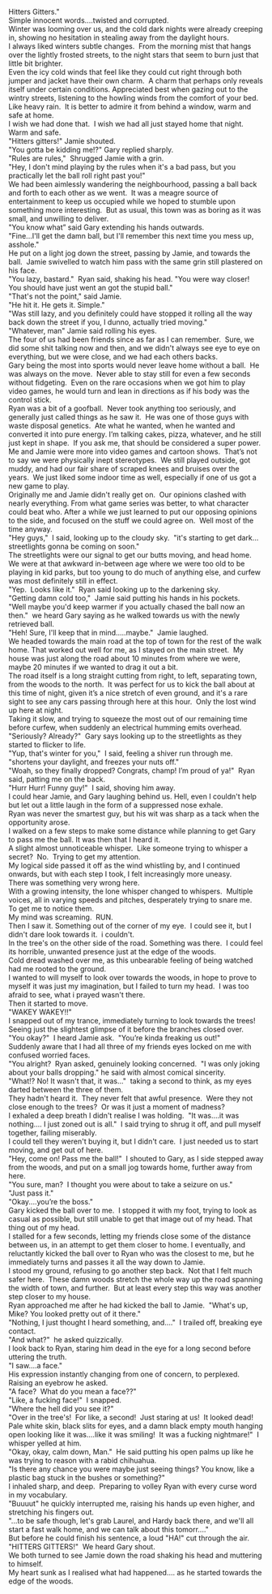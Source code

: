 Hitters Gitters."  
Simple innocent words....twisted and corrupted.  
Winter was looming over us, and the cold dark nights were already creeping in, showing no hesitation in stealing away from the daylight hours.  
I always liked winters subtle changes.  From the morning mist that hangs over the lightly frosted streets, to the night stars that seem to burn just that little bit brighter.   
Even the icy cold winds that feel like they could cut right through both jumper and jacket have their own charm.  A charm that perhaps only reveals itself under certain conditions. Appreciated best when gazing out to the wintry streets, listening to the howling winds from the comfort of your bed.  
Like heavy rain.  It is better to admire it from behind a window, warm and safe at home.  
I wish we had done that.  I wish we had all just stayed home that night.  Warm and safe.  
"Hitters gitters!" Jamie shouted.  
"You gotta be kidding me!?" Gary replied sharply.  
"Rules are rules,"  Shrugged Jamie with a grin.  
"Hey, I don't mind playing by the rules when it's a bad pass, but you practically let the ball roll right past you!"  
We had been aimlessly wandering the neighbourhood, passing a ball back and forth to each other as we went.  It was a meagre source of entertainment to keep us occupied while we hoped to stumble upon something more interesting.  But as usual, this town was as boring as it was small, and unwilling to deliver.  
"You know what” said Gary extending his hands outwards.  
"Fine...I'll get the damn ball, but I'll remember this next time you mess up, asshole."  
He put on a light jog down the street, passing by Jamie, and towards the ball.  Jamie swivelled to watch him pass with the same grin still plastered on his face.  
"You lazy, bastard."  Ryan said, shaking his head.  "You were way closer!  You should have just went an got the stupid ball."  
"That's not the point," said Jamie.  
"He hit it. He gets it. Simple."  
"Was still lazy, and you definitely could have stopped it rolling all the way back down the street if you, I dunno, actually tried moving."   
"Whatever, man" Jamie said rolling his eyes.  
The four of us had been friends since as far as I can remember.  Sure, we did some shit talking now and then, and we didn't always see eye to eye on everything, but we were close, and we had each others backs.  
Gary being the most into sports would never leave home without a ball.  He was always on the move.  Never able to stay still for even a few seconds without fidgeting.  Even on the rare occasions when we got him to play video games, he would turn and lean in directions as if his body was the control stick.  
Ryan was a bit of a goofball.  Never took anything too seriously, and generally just called things as he saw it.  He was one of those guys with waste disposal genetics.  Ate what he wanted, when he wanted and converted it into pure energy.  I’m talking cakes, pizza, whatever, and he still just kept in shape.  If you ask me, that should be considered a super power.   
Me and Jamie were more into video games and cartoon shows.  That’s not to say we were physically inept stereotypes.  We still played outside, got muddy, and had our fair share of scraped knees and bruises over the years.  We just liked some indoor time as well, especially if one of us got a new game to play.  
Originally me and Jamie didn't really get on.  Our opinions clashed with nearly everything. From what game series was better, to what character could beat who. After a while we just learned to put our opposing opinions to the side, and focused on the stuff we could agree on.  Well most of the time anyway.  
"Hey guys,"  I said, looking up to the cloudy sky.  "it's starting to get dark…streetlights gonna be coming on soon."  
The streetlights were our signal to get our butts moving, and head home.  We were at that awkward in-between age where we were too old to be playing in kid parks, but too young to do much of anything else, and curfew was most definitely still in effect.  
"Yep.  Looks like it."  Ryan said looking up to the darkening sky.  
"Getting damn cold too,"  Jamie said putting his hands in his pockets.  
"Well maybe you'd keep warmer if you actually chased the ball now an then."  we heard Gary saying as he walked towards us with the newly retrieved ball.  
"Heh! Sure, I'll keep that in mind.....maybe."  Jamie laughed.  
We headed towards the main road at the top of town for the rest of the walk home. That worked out well for me, as I stayed on the main street.  My house was just along the road about 10 minutes from where we were, maybe 20 minutes if we wanted to drag it out a bit.   
The road itself is a long straight cutting from right, to left, separating town, from the woods to the north.  It was perfect for us to kick the ball about at this time of night, given it’s a nice stretch of even ground, and it's a rare sight to see any cars passing through here at this hour.  Only the lost wind up here at night.  
Taking it slow, and trying to squeeze the most out of our remaining time before curfew, when suddenly an electrical humming emits overhead.  
"Seriously? Already?"  Gary says looking up to the streetlights as they started to flicker to life.  
"Yup, that's winter for you,"  I said, feeling a shiver run through me. "shortens your daylight, and freezes your nuts off."  
"Woah, so they finally dropped? Congrats, champ! I’m proud of ya!"  Ryan said, patting me on the back.  
"Hurr Hurr! Funny guy!"  I said, shoving him away.  
I could hear Jamie, and Gary laughing behind us. Hell, even I couldn't help but let out a little laugh in the form of a suppressed nose exhale.  
Ryan was never the smartest guy, but his wit was sharp as a tack when the opportunity arose.  
I walked on a few steps to make some distance while planning to get Gary to pass me the ball.  It was then that I heard it.  
A slight almost unnoticeable whisper.  Like someone trying to whisper a secret?  No.  Trying to get my attention.  
My logical side passed it off as the wind whistling by, and I continued onwards, but with each step I took, I felt increasingly more uneasy.  
There was something very wrong here.  
With a growing intensity, the lone whisper changed to whispers.  Multiple voices, all in varying speeds and pitches, desperately trying to snare me.  To get me to notice them.  
My mind was screaming.  RUN.  
Then I saw it.  Something out of the corner of my eye.  I could see it, but I didn't dare look towards it.  i couldn't.  
In the tree's on the other side of the road.  Something was there.  I could feel its horrible, unwanted presence just at the edge of the woods.  
Cold dread washed over me, as this unbearable feeling of being watched had me rooted to the ground.  
I wanted to will myself to look over towards the woods, in hope to prove to myself it was just my imagination, but I failed to turn my head.  I was too afraid to see, what i prayed wasn't there.  
Then it started to move.  
"WAKEY WAKEY!!"  
I snapped out of my trance, immediately turning to look towards the trees!  Seeing just the slightest glimpse of it before the branches closed over.  
"You okay?"  I heard Jamie ask.  "You’re kinda freaking us out!"  
Suddenly aware that I had all three of my friends eyes locked on me with confused worried faces.  
"You alright?  Ryan asked, genuinely looking concerned.  "I was only joking about your balls dropping." he said with almost comical sincerity.  
"What!?  No!  It wasn't that, it was..."  taking a second to think, as my eyes darted between the three of them.  
They hadn't heard it.  They never felt that awful presence.  Were they not close enough to the trees?  Or was it just a moment of madness?  
I exhaled a deep breath I didn't realise I was holding.  "It was....it was nothing.... I just zoned out is all."  I said trying to shrug it off, and pull myself together, failing miserably.  
I could tell they weren't buying it, but I didn't care.  I just needed us to start moving, and get out of here.  
"Hey, come on! Pass me the ball!"  I shouted to Gary, as I side stepped away from the woods, and put on a small jog towards home, further away from here.  
"You sure, man?  I thought you were about to take a seizure on us."  
"Just pass it."   
"Okay....you’re the boss."  
Gary kicked the ball over to me.  I stopped it with my foot, trying to look as casual as possible, but still unable to get that image out of my head. That thing out of my head.  
I stalled for a few seconds, letting my friends close some of the distance between us, in an attempt to get them closer to home.  I eventually, and reluctantly kicked the ball over to Ryan who was the closest to me, but he immediately turns and passes it all the way down to Jamie.  
I stood my ground, refusing to go another step back.  Not that I felt much safer here.  These damn woods stretch the whole way up the road spanning the width of town, and further.  But at least every step this way was another step closer to my house.  
Ryan approached me after he had kicked the ball to Jamie.  "What's up, Mike? You looked pretty out of it there."  
"Nothing, I just thought I heard something, and...."  I trailed off, breaking eye contact.  
"And what?"  he asked quizzically.  
I look back to Ryan, staring him dead in the eye for a long second before uttering the truth.  
"I saw....a face."  
His expression instantly changing from one of concern, to perplexed.  Raising an eyebrow he asked.  
"A face?  What do you mean a face??"  
"Like, a fucking face!"  I snapped.  
"Where the hell did you see it?"  
"Over in the tree's!  For like, a second!  Just staring at us!  It looked dead!  Pale white skin, black slits for eyes, and a damn black empty mouth hanging open looking like it was....like it was smiling!  It was a fucking nightmare!"  I whisper yelled at him.  
"Okay, okay, calm down, Man."  He said putting his open palms up like he was trying to reason with a rabid chihuahua.  
"Is there any chance you were maybe just seeing things? You know, like a plastic bag stuck in the bushes or something?"  
I inhaled sharp, and deep.  Preparing to volley Ryan with every curse word in my vocabulary.  
"Buuuut" he quickly interrupted me, raising his hands up even higher, and stretching his fingers out.  
"...to be safe though, let's grab Laurel, and Hardy back there, and we'll all start a fast walk home, and we can talk about this tomorr...."  
But before he could finish his sentence, a loud "HA!" cut through the air.  
"HITTERS GITTERS!"  We heard Gary shout.  
We both turned to see Jamie down the road shaking his head and muttering to himself.  
My heart sunk as I realised what had happened.... as he started towards the edge of the woods.  

